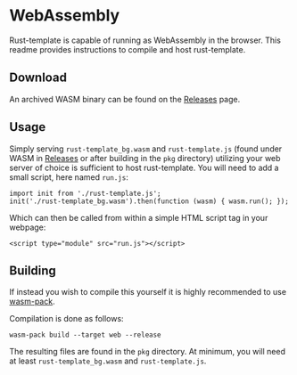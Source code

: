 # WebAssembly

Rust-template is capable of running as WebAssembly in the browser. This readme provides instructions to compile and host rust-template.

## Download

An archived WASM binary can be found on the [Releases](https://github.com/zaszi/rust-template/releases) page.

## Usage

Simply serving `rust-template_bg.wasm` and `rust-template.js` (found under WASM in [Releases](https://github.com/zaszi/rust-template/releases) or after building in the `pkg` directory) utilizing your web server of choice is sufficient to host rust-template. You will need to add a small script, here named `run.js`:

```
import init from './rust-template.js';
init('./rust-template_bg.wasm').then(function (wasm) { wasm.run(); });
```

Which can then be called from within a simple HTML script tag in your webpage:

```
<script type="module" src="run.js"></script>
```

## Building

If instead you wish to compile this yourself it is highly recommended to use [wasm-pack](https://github.com/rustwasm/wasm-pack).

Compilation is done as follows:

```
wasm-pack build --target web --release
```

The resulting files are found in the `pkg` directory. At minimum, you will need at least `rust-template_bg.wasm` and `rust-template.js`.
